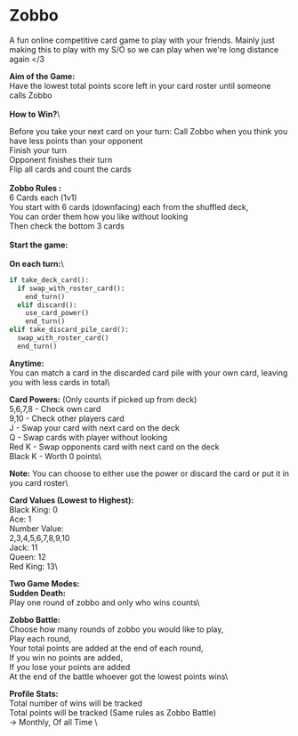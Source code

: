 # Zobbo

A fun online competitive card game to play with your friends.
Mainly just making this to play with my S/O so we can play when we're long distance again </3

**Aim of the Game:**\
Have the lowest total points score left in your card roster until someone calls Zobbo\
\
**How to Win?**\

Before you take your next card on your turn: Call Zobbo when you think you have less points than your opponent\
Finish your turn\
Opponent finishes their turn \
Flip all cards and count the cards\
\
**Zobbo Rules :**\
6 Cards each (1v1)\
You start with 6 cards (downfacing) each from the shuffled deck,\
You can order them how you like without looking\
Then check the bottom 3 cards\
\
**Start the game:** \
\
**On each turn:**\
```py
if take_deck_card():
  if swap_with_roster_card():
    end_turn()
  elif discard():
    use_card_power()
    end_turn()
elif take_discard_pile_card():
  swap_with_roster_card()
  end_turn()
```
**Anytime:**\
You can match a card in the discarded card pile with your own card, leaving you with less cards in total\

**Card Powers:** (Only counts if picked up from deck)\
5,6,7,8 - Check own card \
9,10 - Check other players card\
J - Swap your card with next card on the deck\
Q - Swap cards with player without looking\
Red K - Swap opponents card with next card on the deck\
Black K - Worth 0 points\

**Note:** You can choose to either use the power or discard the card or put it in you card roster\

**Card Values (Lowest to Highest):**\
Black King: 0\
Ace: 1\
Number Value:\
2,3,4,5,6,7,8,9,10\
Jack: 11\
Queen: 12\
Red King: 13\

**Two Game Modes:**\
**Sudden Death:**\
Play one round of zobbo and only who wins counts\

**Zobbo Battle:**\
Choose how many rounds of zobbo you would like to play,\
Play each round,\
Your total points are added at the end of each round,\
If you win no points are added,\
If you lose your points are added\
At the end of the battle whoever got the lowest points wins\

**Profile Stats:**\
Total number of wins will be tracked\
Total points will be tracked (Same rules as Zobbo Battle)\
-> Monthly, Of all Time \
